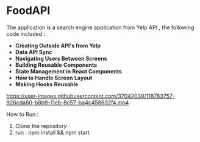 # FoodAPI

The application is a search engine application from Yelp API , the following code included :

- **Creating Outside API's from Yelp**
- **Data API Sync**
- **Navigating Users Between Screens**
- **Building Reusable** **Components**
- **State Management in** **React Components**
- **How to Handle Screen** **Layout**
- **Making Hooks** **Reusable**



https://user-images.githubusercontent.com/37042039/118783757-926cda80-b8b9-11eb-8c57-ba4c458692f4.mp4

How to Run :
1. Clone the repository
2. run : npm install && npm start
